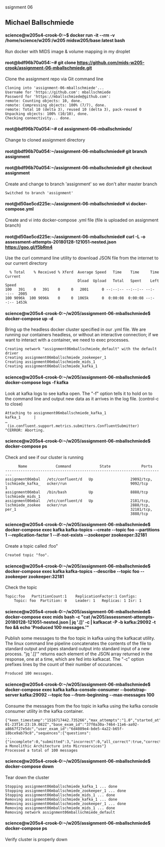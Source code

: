 ssignment 06
## Michael Ballschmiede

#### science@w205s4-crook-0:~$ docker run -it --rm -v /home/science/w205:/w205 midsw205/base:latest bash
Run docker with MIDS image & volume mapping in my droplet

#### root@bdf96b70a054:~# git clone https://github.com/mids-w205-crook/assignment-06-mballschmiede.git
Clone the assignment repo via Git command line
```
Cloning into 'assignment-06-mballschmiede'...
Username for 'https://github.com': mballschmiede
Password for 'https://mballschmiede@github.com': 
remote: Counting objects: 10, done.
remote: Compressing objects: 100% (7/7), done.
remote: Total 10 (delta 3), reused 10 (delta 3), pack-reused 0
Unpacking objects: 100% (10/10), done.
Checking connectivity... done.
```

#### root@bdf96b70a054:~# cd assignment-06-mballschmiede/
Change to cloned assignment directory

#### root@bdf96b70a054:~/assignment-06-mballschmiede# git branch assignment
#### root@bdf96b70a054:~/assignment-06-mballschmiede# git checkout assignment
Create and change to branch 'assignment' so we don't alter master branch
```
Switched to branch 'assignment'
```

#### root@d50ae5cd225e:~/assignment-06-mballschmiede# vi docker-compose.yml
Create and vi into docker-compose .yml file (file is uploaded on assignment branch)

#### root@d50ae5cd225e:~/assignment-06-mballschmiede# curl -L -o assessment-attempts-20180128-121051-nested.json https://goo.gl/f5bRm4
Use the curl command line utility to download JSON file from the internet to our current directory
```
  % Total    % Received % Xferd  Average Speed   Time    Time     Time  Current
                                 Dload  Upload   Total   Spent    Left  Speed
100   391    0   391    0     0   2001      0 --:--:-- --:--:-- --:--:--  2005
100 9096k  100 9096k    0     0  1065k      0  0:00:08  0:00:08 --:--:-- 1453k
```

#### science@w205s4-crook-0:~/w205/assignment-06-mballschmiede$ docker-compose up -d
Bring up the headless docker cluster specified in our .yml file. We are running our containers headless, or without an interactive connection; if we want to interact with a container, we need to exec processes.
```
Creating network "assignment06mballschmiede_default" with the default driver
Creating assignment06mballschmiede_zookeeper_1
Creating assignment06mballschmiede_mids_1
Creating assignment06mballschmiede_kafka_1
```

#### science@w205s4-crook-0:~/w205/assignment-06-mballschmiede$ docker-compose logs -f kafka
Look at kafka logs to see kafka open. The "-f" option tells it to hold on to the command line and output new data as it arrives in the log file. (control-c to close)
```
Attaching to assignment06mballschmiede_kafka_1
kafka_1      | 
…
 (io.confluent.support.metrics.submitters.ConfluentSubmitter)
^CERROR: Aborting.
```

#### science@w205s4-crook-0:~/w205/assignment-06-mballschmiede$ docker-compose ps
Check and see if our cluster is running
```
      Name             Command             State              Ports       
-------------------------------------------------------------------------
assignment06mbal   /etc/confluent/d   Up                 29092/tcp,       
lschmiede_kafka_   ocker/run                             9092/tcp         
1                                                                         
assignment06mbal   /bin/bash          Up                 8888/tcp         
lschmiede_mids_1                                                          
assignment06mbal   /etc/confluent/d   Up                 2181/tcp,        
lschmiede_zookee   ocker/run                             2888/tcp,        
per_1                                                    32181/tcp,       
                                                         3888/tcp    
```

#### science@w205s4-crook-0:~/w205/assignment-06-mballschmiede$ docker-compose exec kafka kafka-topics --create --topic foo --partitions 1 --replication-factor 1 --if-not-exists --zookeeper zookeeper:32181
Create a topic called :foo"
```
Created topic "foo".
```

#### science@w205s4-crook-0:~/w205/assignment-06-mballschmiede$ docker-compose exec kafka kafka-topics --describe --topic foo --zookeeper zookeeper:32181
Check the topic
```
Topic:foo	PartitionCount:1	ReplicationFactor:1	Configs:
	Topic: foo	Partition: 0	Leader: 1	Replicas: 1	Isr: 1
```

#### science@w205s4-crook-0:~/w205/assignment-06-mballschmiede$ docker-compose exec mids bash -c "cat /w205/assessment-attempts-20180128-121051-nested.json | jq '.[]' -c | kafkacat -P -b kafka:29092 -t foo && echo 'Produced 100 messages.'"
Publish some messages to the foo topic in kafka using the kafkacat utility. The linux command line pipeline concatenates the contents of the file to standard output and pipes standard output into standard input of a new process. "jq '.[]'" returns each element of the JSON array returned in the response, one at a time, which are fed into kafkacat. The "-c" option prefixes lines by the count of their number of occurances. 
```
Produced 100 messages.
``` 

#### science@w205s4-crook-0:~/w205/assignment-06-mballschmiede$ docker-compose exec kafka kafka-console-consumer --bootstrap-server kafka:29092 --topic foo --from-beginning --max-messages 100 
Consume the messages from the foo topic in kafka using the kafka console consumer utility in the kafka container.
```
{"keen_timestamp":"1516717442.735266","max_attempts":"1.0","started_at":"2018-01-23T14:23:19.082Z","base_exam_id":"37f0a30a-7464-11e6-aa92-a8667f27e5dc","user_exam_id":"6d4089e4-bde5-4a22-b65f-18bce9ab79c8","sequences":{"questions":
...{"incomplete":0,"submitted":3,"incorrect":0,"all_correct":true,"correct":3,"total":3,"unanswered":0}},"keen_created_at":"1516234863.2837181","certification":"false","keen_id":"5a5fe86f8b8d730001eec4a6","exam_name":"Refactor a Monolithic Architecture into Microservices"}
Processed a total of 100 messages
```

#### science@w205s4-crook-0:~/w205/assignment-06-mballschmiede$ docker-compose down
Tear down the cluster
```
Stopping assignment06mballschmiede_kafka_1 ... done
Stopping assignment06mballschmiede_zookeeper_1 ... done
Stopping assignment06mballschmiede_mids_1 ... done
Removing assignment06mballschmiede_kafka_1 ... done
Removing assignment06mballschmiede_zookeeper_1 ... done
Removing assignment06mballschmiede_mids_1 ... done
Removing network assignment06mballschmiede_default
```

#### science@w205s4-crook-0:~/w205/assignment-06-mballschmiede$ docker-compose ps
Verify cluster is properly down






